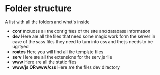 # Folder structure
A list with all the folders and what's inside
- **conf** Includes all the config files of the site and database information
- **dev** Here are all the files that need some magic work form the server in case of the sass files they need to turn into css and the js needs to be uglifyed
- **routes** Here you will find all the template files
- **serv** Here are all the extensions for the serv.js file
- **www** Here are all the static files
- **www/js OR www/css** Here are the files dev directory
